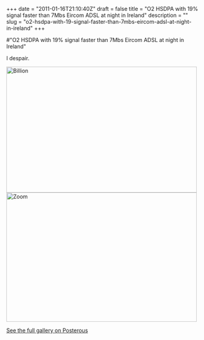 +++
date = "2011-01-16T21:10:40Z"
draft = false
title = "O2 HSDPA with 19% signal faster than 7Mbs Eircom ADSL at night in Ireland"
description = ""
slug = "o2-hsdpa-with-19-signal-faster-than-7mbs-eircom-adsl-at-night-in-ireland"
+++

#"O2 HSDPA with 19% signal faster than 7Mbs Eircom ADSL at night in Ireland"
   

 I despair.<p /> <p><div class='p_embed p_image_embed'>
<a href="http://getfile8.posterous.com/getfile/files.posterous.com/conoroneill/MsGMs0Afu5KbVGC5ZUy8YSY9TxppD9Jwy4y6Vo5TSH24ZrZDGMVgEUus6SRz/billion.jpg"><img alt="Billion" height="331" src="http://getfile9.posterous.com/getfile/files.posterous.com/conoroneill/ZDWWayvpVv90VmRLwNXhprZMlYNNAHIu1o5SW73MHMOZhSx03R4KPnZV2FqT/billion.jpg.scaled.500.jpg" width="500" /></a>
<a href="http://getfile2.posterous.com/getfile/files.posterous.com/conoroneill/3bJPKKqoMa7450khwAwc2qWGjkKpLOyP6GzyU8PeRjToySxptnKvhcBVAAyX/zoom.jpg"><img alt="Zoom" height="340" src="http://getfile3.posterous.com/getfile/files.posterous.com/conoroneill/sD5Kc3dQ2pnoPBNxIi8NG7JydBwgbuYHvA87cOHHFJ1xJwp8rzx74jsy5r8d/zoom.jpg.scaled.500.jpg" width="500" /></a>
<div class='p_see_full_gallery'><a href="http://conoroneill.posterous.com/o2-hsdpa-with-19-signal-faster-than-7mbs-eirc">See the full gallery on Posterous</a></div>
</div>
</p>
